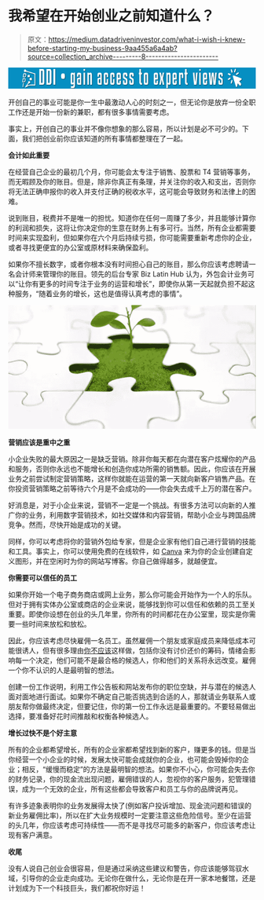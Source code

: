 # 我希望在开始创业之前知道什么？

> 原文：<https://medium.datadriveninvestor.com/what-i-wish-i-knew-before-starting-my-business-9aa455a6a4ab?source=collection_archive---------8----------------------->

[![](img/26f4cbdd7af11bf2fd8afa11d1c8eace.png)](http://www.track.datadriveninvestor.com/1B9E)

开创自己的事业可能是你一生中最激动人心的时刻之一，但无论你是放弃一份全职工作还是开始一份新的兼职，都有很多事情需要考虑。

事实上，开创自己的事业并不像你想象的那么容易，所以计划是必不可少的。下面，我们把创业前你应该知道的所有事情都整理在了一起。

**会计如此重要**

在经营自己企业的最初几个月，你可能会太专注于销售、股票和 T4 营销等事务，而无暇顾及你的账目。但是，除非你真正有条理，并关注你的收入和支出，否则你将无法正确申报你的收入并支付正确的税收水平，这可能会导致财务和法律上的困难。

说到账目，税费并不是唯一的担忧。知道你在任何一周赚了多少，并且能够计算你的利润和损失，这将让你决定你的生意在财务上有多可行。当然，所有企业都需要时间来实现盈利，但如果你在六个月后持续亏损，你可能需要重新考虑你的企业，或者寻找更便宜的办公室或原材料来确保盈利。

如果你不擅长数字，或者你根本没有时间担心自己的账目，那么你应该考虑聘请一名会计师来管理你的账目。领先的后台专家 Biz Latin Hub 认为，外包会计业务可以“让你有更多的时间专注于业务的运营和增长”，即使你从第一天起就负担不起这种服务，“随着业务的增长，这也是值得认真考虑的事情”。

![](img/c2293d7915023c85659cd4004e43856d.png)

**营销应该是重中之重**

小企业失败的最大原因之一是缺乏营销。除非你每天都在向潜在客户炫耀你的产品和服务，否则你永远也不能增长和创造你成功所需的销售额。因此，你应该在开展业务之前尝试制定营销策略，这样你就能在运营的第一天就向新客户销售产品。在你投资营销策略之前等待六个月是不会成功的——你会失去成千上万的潜在客户。

好消息是，对于小企业来说，营销不一定是一个挑战。有很多方法可以向新的人推广你的业务，利用数字营销技术，如社交媒体和内容营销，帮助小企业与跨国品牌竞争。然而，尽快开始是成功的关键。

同样，你可以考虑将你的营销外包给专家，但是企业家有他们自己进行营销的技能和工具。事实上，你可以使用免费的在线软件，如 [Canva](https://www.canva.com/) 来为你的企业创建自定义图形，并在空闲时为你的网站写博客。你自己做得越多，就越便宜。

**你需要可以信任的员工**

如果你开始一个电子商务商店或网上业务，那么你可能会开始作为一个人的乐队。但对于拥有实体办公室或商店的企业来说，能够找到你可以信任和依赖的员工至关重要。即使你设想在创业的头几年里，你所有的时间都花在办公室里，现实是你需要一些时间来放松和放松。

因此，你应该考虑尽快雇佣一名员工。虽然雇佣一个朋友或家庭成员来降低成本可能很诱人，但有很多理由[你不应该](https://www.entrepreneur.com/article/296592)这样做，包括你没有讨价还价的筹码，情绪会影响每一个决定，他们可能不是最合格的候选人，你和他们的关系将永远改变。雇佣一个你不认识的人是最明智的想法。

创建一份工作说明，利用工作公告板和网站发布你的职位空缺，并与潜在的候选人面对面地进行面试。如果你不确定自己能否挑选到合适的人，那就请业务联系人或朋友帮你做最终决定，但要记住，你的第一份工作永远是最重要的。不要轻易做出选择，要准备好花时间推敲和权衡各种候选人。

**增长过快不是个好主意**

所有的企业都希望增长，所有的企业家都希望找到新的客户，赚更多的钱。但是当你经营一个小企业的时候，发展太快可能会成就你的企业，也可能会毁掉你的企业；相反，“缓慢而稳定”的方法是最明智的想法。如果你不小心，你可能会失去你的财务记录，你的现金流出现问题，雇佣错误的人，忽视你的客户服务，犯管理错误，成为一个无效的企业，所有这些都会导致客户和员工与你的品牌说再见。

有许多迹象表明你的业务发展得太快了(例如客户投诉增加、现金流问题和错误的新业务雇佣比率)，所以在扩大业务规模时一定要注意这些危险信号。至少在运营的头几年，你应该考虑可持续性——而不是寻找尽可能多的新客户，你应该考虑让现有客户满意。

**收尾**

没有人说自己创业会很容易，但是通过采纳这些建议和警告，你应该能够驾驭水域，引导你的企业走向成功。无论你在做什么，无论你是在开一家本地餐馆，还是计划成为下一个科技巨头，我们都祝你好运！